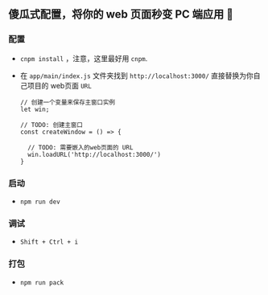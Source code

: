 ## 傻瓜式配置，将你的 web 页面秒变 PC 端应用 🤺

### 配置

* `cnpm install` ，注意，这里最好用 `cnpm`.
* 在 `app/main/index.js` 文件夹找到 `http://localhost:3000/` 直接替换为你自己项目的 web页面 `URL`

  ```
  // 创建一个变量来保存主窗口实例
  let win;

  // TODO: 创建主窗口
  const createWindow = () => {

    // TODO: 需要嵌入的web页面的 URL
    win.loadURL('http://localhost:3000/')
  }
  ```

### 启动

* `npm run dev`

### 调试

* `Shift + Ctrl + i`


### 打包

* `npm run pack`
